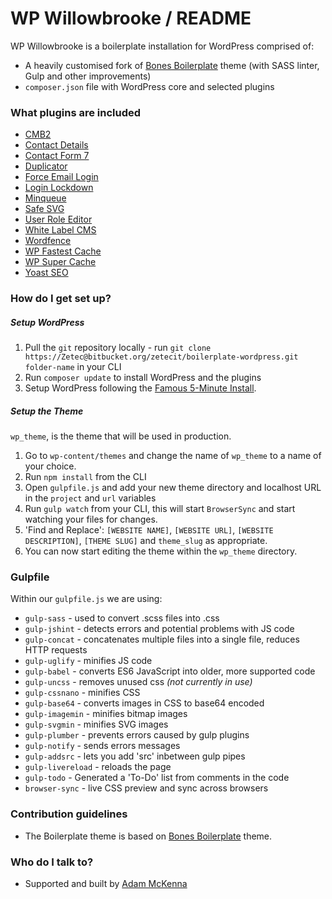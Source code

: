 # WP Willowbrooke / README #

WP Willowbrooke is a boilerplate installation for WordPress comprised of:

* A heavily customised fork of [Bones Boilerplate](http://themble.com/bones/) theme (with SASS linter, Gulp and other improvements)
* `composer.json` file with WordPress core and selected plugins

### What plugins are included ###

* [CMB2](https://github.com/WebDevStudios/CMB2)
* [Contact Details](https://wordpress.org/plugins/contact-details/)
* [Contact Form 7](https://contactform7.com/)
* [Duplicator](https://en-gb.wordpress.org/plugins/duplicator/)
* [Force Email Login](https://wordpress.org/plugins/force-email-login/)
* [Login Lockdown](https://en-gb.wordpress.org/plugins/login-lockdown/)
* [Minqueue](https://wordpress.org/plugins-wp/minqueue/)
* [Safe SVG](https://en-gb.wordpress.org/plugins/safe-svg/)
* [User Role Editor](https://en-gb.wordpress.org/plugins/user-role-editor/)
* [White Label CMS](https://en-gb.wordpress.org/plugins/white-label-cms/)
* [Wordfence](https://www.wordfence.com/)
* [WP Fastest Cache](http://www.wpfastestcache.com/)
* [WP Super Cache](https://en-gb.wordpress.org/plugins/wp-super-cache/)
* [Yoast SEO](https://yoast.com/wordpress/plugins/seo/)

### How do I get set up? ###

##### Setup WordPress #####

1. Pull the `git` repository locally - run `git clone https://Zetec@bitbucket.org/zetecit/boilerplate-wordpress.git folder-name` in your CLI
2. Run `composer update` to install WordPress and the plugins
3. Setup WordPress following the [Famous 5-Minute Install](https://codex.wordpress.org/Installing_WordPress#Famous_5-Minute_Install).

##### Setup the Theme #####

`wp_theme`, is the theme that will be used in production.


1. Go to `wp-content/themes` and change the name of `wp_theme` to a name of your choice.
2. Run `npm install` from the CLI
3. Open `gulpfile.js` and add your new theme directory and localhost URL in the `project` and `url` variables
4. Run `gulp watch` from your CLI, this will start `BrowserSync` and start watching your files for changes.
5. 'Find and Replace': `[WEBSITE NAME]`, `[WEBSITE URL]`, `[WEBSITE DESCRIPTION]`, `[THEME SLUG]` and `theme_slug` as appropriate.
6. You can now start editing the theme within the `wp_theme` directory.

### Gulpfile ###

Within our `gulpfile.js` we are using:

* `gulp-sass` - used to convert .scss files into .css
* `gulp-jshint` - detects errors and potential problems with JS code
* `gulp-concat` - concatenates multiple files into a single file, reduces HTTP requests
* `gulp-uglify` - minifies JS code
* `gulp-babel` - converts ES6 JavaScript into older, more supported code
* `gulp-uncss` - removes unused css *(not currently in use)*
* `gulp-cssnano` - minifies CSS
* `gulp-base64` - converts images in CSS to base64 encoded
* `gulp-imagemin` - minifies bitmap images
* `gulp-svgmin` - minifies SVG images
* `gulp-plumber` - prevents errors caused by gulp plugins
* `gulp-notify` - sends errors messages
* `gulp-addsrc` - lets you add 'src' inbetween gulp pipes
* `gulp-livereload` - reloads the page
* `gulp-todo` - Generated a 'To-Do' list from comments in the code
* `browser-sync` - live CSS preview and sync across browsers

### Contribution guidelines ###

* The Boilerplate theme is based on [Bones Boilerplate](http://themble.com/bones/) theme.

### Who do I talk to? ###

* Supported and built by [Adam McKenna](http://www.adammckenna.co.uk)